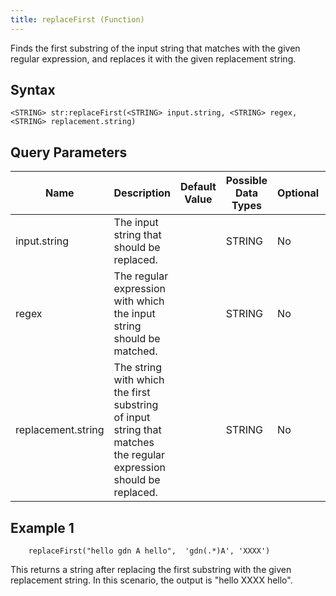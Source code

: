 ```yaml
---
title: replaceFirst (Function)
---
```


Finds the first substring of the input string that matches with the given regular expression, and replaces it with the given replacement string.

## Syntax

    <STRING> str:replaceFirst(<STRING> input.string, <STRING> regex, <STRING> replacement.string)

## Query Parameters

| Name               | Description                   | Default Value | Possible Data Types | Optional | Dynamic |
|--------------------|------------------------------------|---------------|---------------------|----------|---------|
| input.string       | The input string that should be replaced.          |               | STRING              | No       | Yes     |
| regex              | The regular expression with which the input string should be matched.   |               | STRING              | No       | Yes     |
| replacement.string | The string with which the first substring of input string that matches the regular expression should be replaced. |               | STRING              | No       | Yes     |

## Example 1

```
    replaceFirst("hello gdn A hello",  'gdn(.*)A', 'XXXX')
```

This returns a string after replacing the first substring with the given
replacement string. In this scenario, the output is "hello XXXX
hello".
